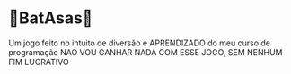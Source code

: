 # 🦇BatAsas🦇
 Um jogo feito no intuito de diversão e APRENDIZADO do meu curso de programação
 NAO VOU GANHAR NADA COM ESSE JOGO, SEM NENHUM FIM LUCRATIVO
